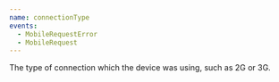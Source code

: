 ```yaml
---
name: connectionType
events:
  - MobileRequestError
  - MobileRequest
---
```


The type of connection which the device was using, such as 2G or 3G.